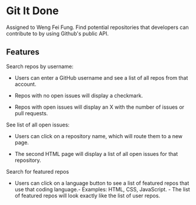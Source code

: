 Git It Done
===
Assigned to Weng Fei Fung. Find potential repositories that developers can contribute to by using Github's public API.

Features
---
Search repos by username:

- Users can enter a GitHub username and see a list of all repos from that account.

- Repos with no open issues will display a checkmark.

- Repos with open issues will display an X with the number of issues or pull requests.

See list of all open issues:

- Users can click on a repository name, which will route them to a new page.

- The second HTML page will display a list of all open issues for that repository.

Search for featured repos

- Users can click on a language button to see a list of featured repos that use that coding language.- Examples: HTML, CSS, JavaScript.  - The list of featured repos will look exactly like the list of user repos.